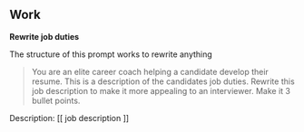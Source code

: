 ## Work

**Rewrite job duties**

The structure of this prompt works to rewrite anything

> You are an elite career coach helping a candidate develop their resume.
> This is a description of the candidates job duties. Rewrite this job description to make it more appealing to an interviewer. Make it 3 bullet points.

Description:
[[ job description ]]